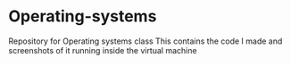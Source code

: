 # Operating-systems
Repository for Operating systems class
This contains the code I made and screenshots of it running inside the virtual machine
